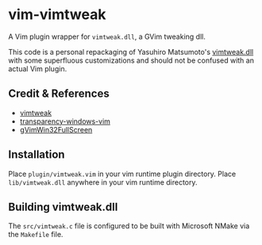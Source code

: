 vim-vimtweak
============
A Vim plugin wrapper for `vimtweak.dll`, a GVim tweaking dll.

This code is a personal repackaging of Yasuhiro Matsumoto's [vimtweak.dll](https://github.com/mattn/vimtweak) with some superfluous customizations and should not be confused with an actual Vim plugin.

Credit & References
---------------------
- [vimtweak](https://github.com/mattn/vimtweak)
- [transparency-windows-vim](https://github.com/mattn/transparency-windows-vim)
- [gVimWin32FullScreen](https://github.com/derekmcloughlin/gvimfullscreen_win32)

Installation
------------
Place `plugin/vimtweak.vim` in your vim runtime plugin directory.
Place `lib/vimtweak.dll` anywhere in your vim runtime directory.

Building vimtweak.dll
---------------------
The `src/vimtweak.c` file is configured to be built with Microsoft NMake via the `Makefile` file.

